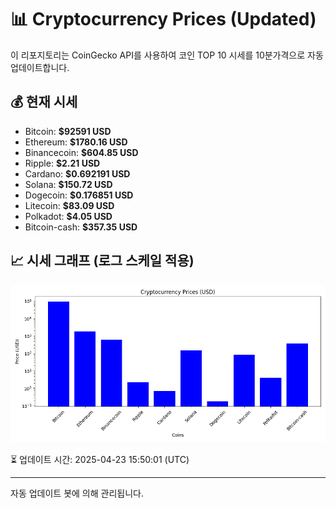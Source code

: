 
# 📊 Cryptocurrency Prices (Updated)

이 리포지토리는 CoinGecko API를 사용하여 코인 TOP 10 시세를 10분가격으로 자동 업데이트합니다.

## 💰 현재 시세
- Bitcoin: **$92591 USD**
- Ethereum: **$1780.16 USD**
- Binancecoin: **$604.85 USD**
- Ripple: **$2.21 USD**
- Cardano: **$0.692191 USD**
- Solana: **$150.72 USD**
- Dogecoin: **$0.176851 USD**
- Litecoin: **$83.09 USD**
- Polkadot: **$4.05 USD**
- Bitcoin-cash: **$357.35 USD**

## 📈 시세 그래프 (로그 스케일 적용)
![Crypto Prices](crypto_prices.png)

⏳ 업데이트 시간: 2025-04-23 15:50:01 (UTC)

---
자동 업데이트 봇에 의해 관리됩니다.
